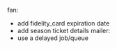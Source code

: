 fan:
  - add fidelity_card expiration date
  - add season ticket details
mailer:
  - use a delayed job/queue
